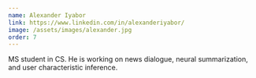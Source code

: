 ```yaml
---
name: Alexander Iyabor
link: https://www.linkedin.com/in/alexanderiyabor/
image: /assets/images/alexander.jpg
order: 7
---
```

MS student in CS. He is working on news dialogue, neural summarization, and user characteristic inference.
